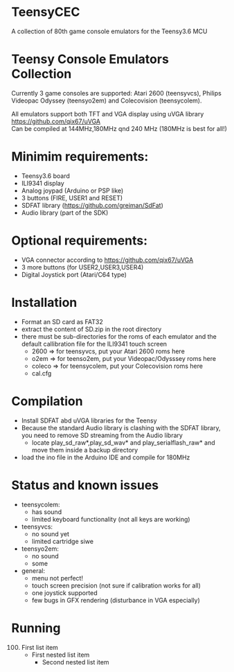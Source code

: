 # TeensyCEC
A collection of 80th game console emulators for the Teensy3.6 MCU

# Teensy Console Emulators Collection
Currently 3 game consoles are supported:
Atari 2600 (teensyvcs), Philips Videopac Odyssey (teensyo2em) and Colecovision (teensycolem).

All emulators support both TFT and VGA display using uVGA library https://github.com/qix67/uVGA
<br>
Can be compiled at 144MHz,180MHz qnd 240 MHz (180MHz is best for all!)


# Minimim requirements:
- Teensy3.6 board
- ILI9341 display
- Analog joypad (Arduino or PSP like)
- 3 buttons (FIRE, USER1 and RESET)
- SDFAT library (https://github.com/greiman/SdFat)
- Audio library (part of the SDK)

# Optional requirements:
- VGA connector according to https://github.com/qix67/uVGA
- 3 more buttons (for USER2,USER3,USER4)
- Digital Joystick port (Atari/C64 type)

# Installation
- Format an SD card as FAT32
- extract the content of SD.zip in the root directory 
- there must be sub-directories for the roms of each emulator and the default callibration file for the ILI9341 touch screen
  - 2600 => for teensyvcs, put your Atari 2600 roms here
  - o2em => for teenso2em, put your Videopac/Odysssey roms here
  - coleco => for teensycolem, put your Colecovision roms here
  - cal.cfg

# Compilation
- Install SDFAT abd uVGA libraries for the Teensy
- Because the standard Audio library is clashing with the SDFAT library, you need to remove SD streaming from the Audio library 
  - locate play_sd_raw*,play_sd_wav* and play_serialflash_raw* and move them inside a backup directory
- load the ino file in the Arduino IDE and compile for 180MHz

# Status and known issues
- teensycolem:
  - has sound
  - limited keyboard functionality (not all keys are working)
- teensyvcs:
  - no sound yet
  - limited cartridge siwe
- teensyo2em:
  - no sound
  - some 
- general:
  - menu not perfect!
  - touch screen precision (not sure if calibration works for all)
  - one joystick supported
  - few bugs in GFX rendering (disturbance in VGA especially)
  


# Running
100. First list item
     - First nested list item
       - Second nested list item
